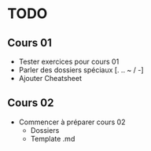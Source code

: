 # TODO
## Cours 01
- Tester exercices pour cours 01
- Parler des dossiers spéciaux [. .. ~ / -]
- Ajouter Cheatsheet

## Cours 02
- Commencer à préparer cours 02
  - Dossiers
  - Template .md

